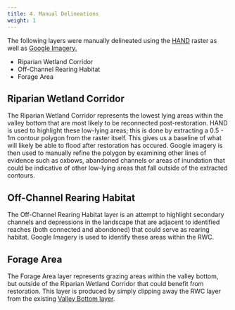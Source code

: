 ```yaml
---
title: 4. Manual Delineations 
weight: 1
---
```

The following layers were manually delineated using the <a href="https://riverscapes.github.io/PBR_Planning_Model/2_project_tree.html#:~:text=within%20this%20branch.-,Height%20Above%20Nearest%20Drainage%20(HAND),-Hillshade"> HAND</a> raster as well as <a href="https://earth.google.com/web/@10.7574218,34.78259653,621a,19577829d,35y,0h,0t,0r/data=Ci4SLBIgOGQ2YmFjYjU2ZDIzMTFlOThiNTM2YjMzNGRiYmRhYTAiCGxheWVyc18w"> Google Imagery.</a> 

- Riparian Wetland Corridor 
- Off-Channel Rearing Habitat
- Forage Area




## Riparian Wetland Corridor 

The Riparian Wetland Corridor represents the lowest lying areas within the valley bottom that are most likely to be reconnected post-restoration. HAND is used to highlight these low-lying areas; this is done by extracting a 0.5 - 1m contour polygon from the raster itself. This gives us a baseline of what will likely be able to flood after restoration has occured. Google imagery is then used to manually refine the polygon by examining other lines of evidence such as oxbows, abandoned channels or areas of inundation that could be indicative of other low-lying areas that fall outside of the extracted contours.   

## Off-Channel Rearing Habitat  

The Off-Channel Rearing Habitat layer is an attempt to highlight secondary channels and depressions in the landscape that are adjacent to identified reaches (both connected and abondoned) that could serve as rearing habitat. Google Imagery is used to identify these areas within the RWC. 


## Forage Area

The Forage Area layer represents grazing areas within the valley bottom, but outside of the Riparian Wetland Corridor that could benefit from restoration. This layer is produced by simply clipping away the RWC layer from the existing <a href="https://riverscapes.github.io/PBR_Planning_Model/2_project_tree.html#:~:text=its%20nested%20contents.-,Valley%20Bottom,-This%20branch%20contains">Valley Bottom layer</a>. 

